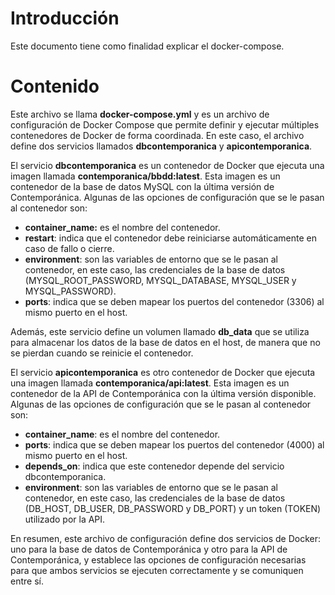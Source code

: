 ﻿# Introducción
Este documento tiene como finalidad explicar el docker-compose.
# Contenido
Este archivo se llama **docker-compose.yml** y es un archivo de configuración de Docker Compose que permite definir y ejecutar múltiples contenedores de Docker de forma coordinada. En este caso, el archivo define dos servicios llamados **dbcontemporanica** y **apicontemporanica**.

El servicio **dbcontemporanica** es un contenedor de Docker que ejecuta una imagen llamada **contemporanica/bbdd:latest**. Esta imagen es un contenedor de la base de datos MySQL con la última versión de Contemporánica. Algunas de las opciones de configuración que se le pasan al contenedor son:

- **container\_name:** es el nombre del contenedor.
- **restart**: indica que el contenedor debe reiniciarse automáticamente en caso de fallo o cierre.
- **environment**: son las variables de entorno que se le pasan al contenedor, en este caso, las credenciales de la base de datos (MYSQL\_ROOT\_PASSWORD, MYSQL\_DATABASE, MYSQL\_USER y MYSQL\_PASSWORD).
- **ports**: indica que se deben mapear los puertos del contenedor (3306) al mismo puerto en el host.

Además, este servicio define un volumen llamado **db\_data** que se utiliza para almacenar los datos de la base de datos en el host, de manera que no se pierdan cuando se reinicie el contenedor.

El servicio **apicontemporanica** es otro contenedor de Docker que ejecuta una imagen llamada **contemporanica/api:latest**. Esta imagen es un contenedor de la API de Contemporánica con la última versión disponible. Algunas de las opciones de configuración que se le pasan al contenedor son:

- **container\_name**: es el nombre del contenedor.
- **ports**: indica que se deben mapear los puertos del contenedor (4000) al mismo puerto en el host.
- **depends\_on**: indica que este contenedor depende del servicio dbcontemporanica.
- **environment**: son las variables de entorno que se le pasan al contenedor, en este caso, las credenciales de la base de datos (DB\_HOST, DB\_USER, DB\_PASSWORD y DB\_PORT) y un token (TOKEN) utilizado por la API.

En resumen, este archivo de configuración define dos servicios de Docker: uno para la base de datos de Contemporánica y otro para la API de Contemporánica, y establece las opciones de configuración necesarias para que ambos servicios se ejecuten correctamente y se comuniquen entre sí.
